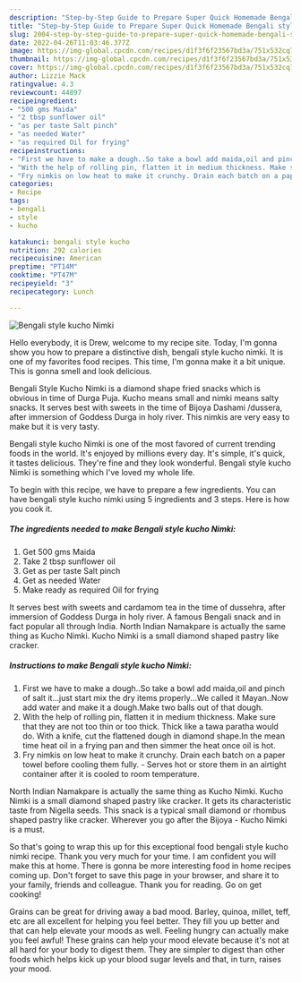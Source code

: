 ```yaml
---
description: "Step-by-Step Guide to Prepare Super Quick Homemade Bengali style kucho Nimki"
title: "Step-by-Step Guide to Prepare Super Quick Homemade Bengali style kucho Nimki"
slug: 2004-step-by-step-guide-to-prepare-super-quick-homemade-bengali-style-kucho-nimki
date: 2022-04-26T11:03:46.377Z
image: https://img-global.cpcdn.com/recipes/d1f3f6f23567bd3a/751x532cq70/bengali-style-kucho-nimki-recipe-main-photo.jpg
thumbnail: https://img-global.cpcdn.com/recipes/d1f3f6f23567bd3a/751x532cq70/bengali-style-kucho-nimki-recipe-main-photo.jpg
cover: https://img-global.cpcdn.com/recipes/d1f3f6f23567bd3a/751x532cq70/bengali-style-kucho-nimki-recipe-main-photo.jpg
author: Lizzie Mack
ratingvalue: 4.3
reviewcount: 44897
recipeingredient:
- "500 gms Maida"
- "2 tbsp sunflower oil"
- "as per taste Salt pinch"
- "as needed Water"
- "as required Oil for frying"
recipeinstructions:
- "First we have to make a dough..So take a bowl add maida,oil and pinch of salt it...just start mix the dry items properly...We called it Mayan..Now add water and make it a dough.Make two balls out of that dough."
- "With the help of rolling pin, flatten it in medium thickness. Make sure that they are not too thin or too thick. Thick like a tawa paratha would do. With a knife, cut the flattened dough in diamond shape.In the mean time heat oil in a frying pan and then simmer the heat once oil is hot."
- "Fry nimkis on low heat to make it crunchy. Drain each batch on a paper towel before cooling them fully. Serves hot or store them in an airtight container after it is cooled to room temperature."
categories:
- Recipe
tags:
- bengali
- style
- kucho

katakunci: bengali style kucho 
nutrition: 292 calories
recipecuisine: American
preptime: "PT14M"
cooktime: "PT47M"
recipeyield: "3"
recipecategory: Lunch

---
```



![Bengali style kucho Nimki](https://img-global.cpcdn.com/recipes/d1f3f6f23567bd3a/751x532cq70/bengali-style-kucho-nimki-recipe-main-photo.jpg)

Hello everybody, it is Drew, welcome to my recipe site. Today, I'm gonna show you how to prepare a distinctive dish, bengali style kucho nimki. It is one of my favorites food recipes. This time, I'm gonna make it a bit unique. This is gonna smell and look delicious.

Bengali Style Kucho Nimki is a diamond shape fried snacks which is obvious in time of Durga Puja. Kucho means small and nimki means salty snacks. It serves best with sweets in the time of Bijoya Dashami /dussera, after immersion of Goddess Durga in holy river. This nimkis are very easy to make but it is very tasty.

Bengali style kucho Nimki is one of the most favored of current trending foods in the world. It's enjoyed by millions every day. It's simple, it's quick, it tastes delicious. They're fine and they look wonderful. Bengali style kucho Nimki is something which I've loved my whole life.


To begin with this recipe, we have to prepare a few ingredients. You can have bengali style kucho nimki using 5 ingredients and 3 steps. Here is how you cook it.

<!--inarticleads1-->

##### The ingredients needed to make Bengali style kucho Nimki:

1. Get 500 gms Maida
1. Take 2 tbsp sunflower oil
1. Get as per taste Salt pinch
1. Get as needed Water
1. Make ready as required Oil for frying


It serves best with sweets and cardamom tea in the time of dussehra, after immersion of Goddess Durga in holy river. A famous Bengali snack and in fact popular all through India. North Indian Namakpare is actually the same thing as Kucho Nimki. Kucho Nimki is a small diamond shaped pastry like cracker. 

<!--inarticleads2-->

##### Instructions to make Bengali style kucho Nimki:

1. First we have to make a dough..So take a bowl add maida,oil and pinch of salt it...just start mix the dry items properly...We called it Mayan..Now add water and make it a dough.Make two balls out of that dough.
1. With the help of rolling pin, flatten it in medium thickness. Make sure that they are not too thin or too thick. Thick like a tawa paratha would do. With a knife, cut the flattened dough in diamond shape.In the mean time heat oil in a frying pan and then simmer the heat once oil is hot.
1. Fry nimkis on low heat to make it crunchy. Drain each batch on a paper towel before cooling them fully. - Serves hot or store them in an airtight container after it is cooled to room temperature.


North Indian Namakpare is actually the same thing as Kucho Nimki. Kucho Nimki is a small diamond shaped pastry like cracker. It gets its characteristic taste from Nigella seeds. This snack is a typical small diamond or rhombus shaped pastry like cracker. Wherever you go after the Bijoya - Kucho Nimki is a must. 

So that's going to wrap this up for this exceptional food bengali style kucho nimki recipe. Thank you very much for your time. I am confident you will make this at home. There is gonna be more interesting food in home recipes coming up. Don't forget to save this page in your browser, and share it to your family, friends and colleague. Thank you for reading. Go on get cooking!

Grains can be great for driving away a bad mood. Barley, quinoa, millet, teff, etc are all excellent for helping you feel better. They fill you up better and that can help elevate your moods as well. Feeling hungry can actually make you feel awful! These grains can help your mood elevate because it's not at all hard for your body to digest them. They are simpler to digest than other foods which helps kick up your blood sugar levels and that, in turn, raises your mood.
